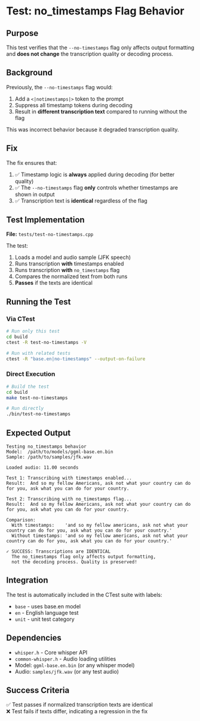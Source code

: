 # Test: no_timestamps Flag Behavior

## Purpose

This test verifies that the `--no-timestamps` flag only affects output formatting and **does not change** the transcription quality or decoding process.

## Background

Previously, the `--no-timestamps` flag would:
1. Add a `<|notimestamps|>` token to the prompt
2. Suppress all timestamp tokens during decoding
3. Result in **different transcription text** compared to running without the flag

This was incorrect behavior because it degraded transcription quality.

## Fix

The fix ensures that:
1. ✅ Timestamp logic is **always** applied during decoding (for better quality)
2. ✅ The `--no-timestamps` flag **only** controls whether timestamps are shown in output
3. ✅ Transcription text is **identical** regardless of the flag

## Test Implementation

**File:** `tests/test-no-timestamps.cpp`

The test:
1. Loads a model and audio sample (JFK speech)
2. Runs transcription **with** timestamps enabled
3. Runs transcription **with** `no_timestamps` flag
4. Compares the normalized text from both runs
5. **Passes** if the texts are identical

## Running the Test

### Via CTest

```bash
# Run only this test
cd build
ctest -R test-no-timestamps -V

# Run with related tests
ctest -R "base.en|no-timestamps" --output-on-failure
```

### Direct Execution

```bash
# Build the test
cd build
make test-no-timestamps

# Run directly
./bin/test-no-timestamps
```

## Expected Output

```
Testing no_timestamps behavior
Model:  /path/to/models/ggml-base.en.bin
Sample: /path/to/samples/jfk.wav

Loaded audio: 11.00 seconds

Test 1: Transcribing with timestamps enabled...
Result:  And so my fellow Americans, ask not what your country can do for you, ask what you can do for your country.

Test 2: Transcribing with no_timestamps flag...
Result:  And so my fellow Americans, ask not what your country can do for you, ask what you can do for your country.

Comparison:
  With timestamps:    'and so my fellow americans, ask not what your country can do for you, ask what you can do for your country.'
  Without timestamps: 'and so my fellow americans, ask not what your country can do for you, ask what you can do for your country.'

✓ SUCCESS: Transcriptions are IDENTICAL
  The no_timestamps flag only affects output formatting,
  not the decoding process. Quality is preserved!
```

## Integration

The test is automatically included in the CTest suite with labels:
- `base` - uses base.en model
- `en` - English language test
- `unit` - unit test category

## Dependencies

- `whisper.h` - Core whisper API
- `common-whisper.h` - Audio loading utilities
- Model: `ggml-base.en.bin` (or any whisper model)
- Audio: `samples/jfk.wav` (or any test audio)

## Success Criteria

✅ Test passes if normalized transcription texts are identical  
❌ Test fails if texts differ, indicating a regression in the fix

